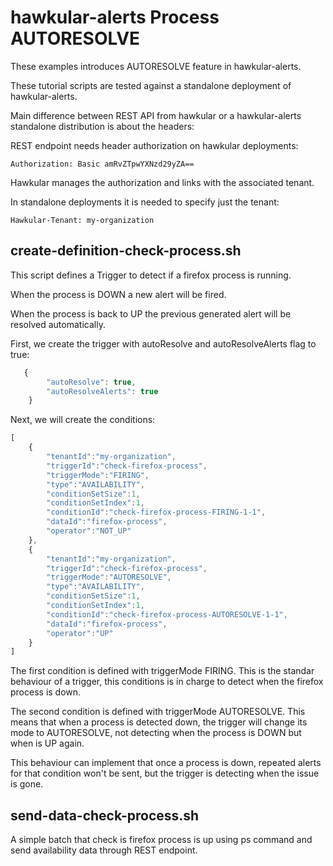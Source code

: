 # hawkular-alerts Process AUTORESOLVE

These examples introduces AUTORESOLVE feature in hawkular-alerts.

These tutorial scripts are tested against a standalone deployment of hawkular-alerts.

Main difference between REST API from hawkular or a hawkular-alerts standalone distribution is about the headers:

REST endpoint needs header authorization on hawkular deployments:

```
Authorization: Basic amRvZTpwYXNzd29yZA==
```

Hawkular manages the authorization and links with the associated tenant.

In standalone deployments it is needed to specify just the tenant:

```
Hawkular-Tenant: my-organization
```

## create-definition-check-process.sh

This script defines a Trigger to detect if a firefox process is running.

When the process is DOWN a new alert will be fired.

When the process is back to UP the previous generated alert will be resolved automatically.

First, we create the trigger with autoResolve and autoResolveAlerts flag to true:

```javascript
   {
        "autoResolve": true,
        "autoResolveAlerts": true
    }
```

Next, we will create the conditions:

```javascript
[
    {
        "tenantId":"my-organization",
        "triggerId":"check-firefox-process",
        "triggerMode":"FIRING",
        "type":"AVAILABILITY",
        "conditionSetSize":1,
        "conditionSetIndex":1,
        "conditionId":"check-firefox-process-FIRING-1-1",
        "dataId":"firefox-process",
        "operator":"NOT_UP"
    },
    {
        "tenantId":"my-organization",
        "triggerId":"check-firefox-process",
        "triggerMode":"AUTORESOLVE",
        "type":"AVAILABILITY",
        "conditionSetSize":1,
        "conditionSetIndex":1,
        "conditionId":"check-firefox-process-AUTORESOLVE-1-1",
        "dataId":"firefox-process",
        "operator":"UP"
    }
]
```

The first condition is defined with triggerMode FIRING. This is the standar behaviour of a trigger, this conditions 
is in charge to detect when the firefox process is down.

The second condition is defined with triggerMode AUTORESOLVE. This means that when a process is detected down, the 
trigger will change its mode to AUTORESOLVE, not detecting when the process is DOWN but when is UP again.

This behaviour can implement that once a process is down, repeated alerts for that condition won't be sent, but the 
trigger is detecting when the issue is gone.

## send-data-check-process.sh

A simple batch that check is firefox process is up using ps command and send availability data through REST endpoint.

